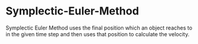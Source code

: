 # Symplectic-Euler-Method
Symplectic Euler Method uses the final position which an object reaches to in the given time step and then uses that position to calculate the velocity.
